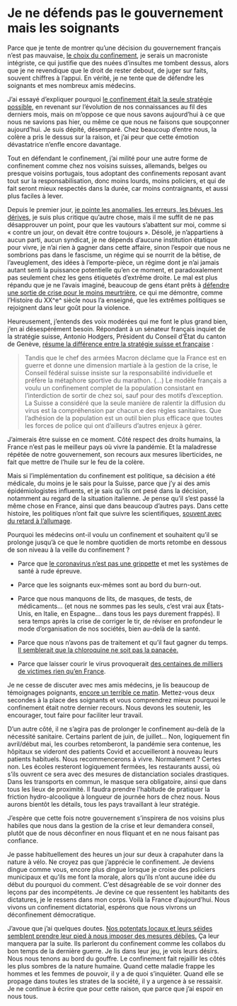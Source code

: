 # Je ne défends pas le gouvernement mais les soignants

Parce que je tente de montrer qu’une décision du gouvernement français n’est pas mauvaise, [le choix du confinement](https://tcrouzet.com/2020/04/10/le-coronavirus-infecte-nos-cerveaux/), je serais un macroniste intégriste, ce qui justifie que des nuées d’insultes me tombent dessus, alors que je ne revendique que le droit de rester debout, de juger sur faits, souvent chiffres à l’appui. En vérité, je ne tente que de défendre les soignants et mes nombreux amis médecins.<span id="more-53926"></span>

J’ai essayé d’expliquer pourquoi [le confinement était la seule stratégie possible](https://tcrouzet.com/2020/04/05/pourquoi-le-confinement-etait-la-seule-strategie-possible/), en revenant sur l’évolution de nos connaissances au fil des derniers mois, mais on m’oppose ce que nous savons aujourd’hui à ce que nous ne savions pas hier, ou même ce que nous ne faisons que soupçonner aujourd’hui. Je suis dépité, désemparé. Chez beaucoup d’entre nous, la colère a pris le dessus sur la raison, et j’ai peur que cette émotion dévastatrice n’enfle encore davantage.

Tout en défendant le confinement, j’ai milité pour une autre forme de confinement comme chez nos voisins suisses, allemands, belges ou presque voisins portugais, tous adoptant des confinements reposant avant tout sur la responsabilisation, donc moins lourds, moins policiers, et qui de fait seront mieux respectés dans la durée, car moins contraignants, et aussi plus faciles à lever.

Depuis le premier jour, [je pointe les anomalies, les erreurs, les bévues, les dérives](https://tcrouzet.com/tag/confinement/), je suis plus critique qu’autre chose, mais il me suffit de ne pas désapprouver un point, pour que les vautours s’abattent sur moi, comme si « contre un jour, on devait être contre toujours ». Désolé, je n’appartiens à aucun parti, aucun syndicat, je ne dépends d’aucune institution étatique pour vivre, je n’ai rien à gagner dans cette affaire, sinon l’espoir que nous ne sombrions pas dans le fascisme, un régime qui se nourrit de la bêtise, de l’aveuglement, des idées à l’emporte-pièce, un régime dont je n’ai jamais autant senti la puissance potentielle qu’en ce moment, et paradoxalement pas seulement chez les gens étiquetés d’extrême droite. Le mal est plus répandu que je ne l’avais imaginé, beaucoup de gens étant prêts à [défendre une sortie de crise pour le moins meurtrière](https://tcrouzet.com/2020/04/10/le-coronavirus-infecte-nos-cerveaux/), ce qui me démontre, comme l’Histoire du XX^e^ siècle nous l’a enseigné, que les extrêmes politiques se rejoignent dans leur goût pour la violence.

Heureusement, j’entends des voix modérées qui me font le plus grand bien, j’en ai désespérément besoin. Répondant à un sénateur français inquiet de la stratégie suisse, Antonio Hodgers, Président du Conseil d’État du canton de Genève, [résume la différence entre la stratégie suisse et française](https://www.heidi.news/sante/la-reponse-d-antonio-hodgers-au-senateur-qui-accuse-la-suisse-de-menacer-la-sante-des-francais) :

> Tandis que le chef des armées Macron déclame que la France est en guerre et donne une dimension martiale à la gestion de la crise, le Conseil fédéral suisse insiste sur la responsabilité individuelle et préfère la métaphore sportive du marathon. (…) Le modèle français a voulu un confinement complet de la population consistant en l’interdiction de sortir de chez soi, sauf pour des motifs d’exception. La Suisse a considéré que la seule manière de ralentir la diffusion du virus est la compréhension par chacun.e des règles sanitaires. Que l’adhésion de la population est un outil bien plus efficace que toutes les forces de police qui ont d’ailleurs d’autres enjeux à gérer.

J’aimerais être suisse en ce moment. Côté respect des droits humains, la France n’est pas le meilleur pays où vivre la pandémie. Et la maladresse répétée de notre gouvernement, son recours aux mesures liberticides, ne fait que mettre de l’huile sur le feu de la colère.

Mais si l’implémentation du confinement est politique, sa décision a été médicale, du moins je le sais pour la Suisse, parce que j’y ai des amis épidémiologistes influents, et je sais qu’ils ont pesé dans la décision, notamment au regard de la situation italienne. Je pense qu’il s’est passé la même chose en France, ainsi que dans beaucoup d’autres pays. Dans cette histoire, les politiques n’ont fait que suivre les scientifiques, [souvent avec du retard à l’allumage](https://tcrouzet.com/2020/04/09/quand-le-gouvernement-nous-ment-preuves/).

Pourquoi les médecins ont-il voulu un confinement et souhaitent qu’il se prolonge jusqu’à ce que le nombre quotidien de morts retombe en dessous de son niveau à la veille du confinement ?

- Parce que [le coronavirus n’est pas une grippette](https://tcrouzet.com/2020/04/10/le-coronavirus-infecte-nos-cerveaux/) et met les systèmes de santé à rude épreuve.

- Parce que les soignants eux-mêmes sont au bord du burn-out.

- Parce que nous manquons de lits, de masques, de tests, de médicaments… (et nous ne sommes pas les seuls, c’est vrai aux États-Unis, en Italie, en Espagne… dans tous les pays durement frappés). Il sera temps après la crise de corriger le tir, de réviser en profondeur le mode d’organisation de nos sociétés, bien au-delà de la santé.

- Parce que nous n’avons pas de traitement et qu’il faut gagner du temps. [Il semblerait que la chloroquine ne soit pas la panacée.](https://www.les-crises.fr/azithromycine-chloroquine-les-dangers-du-protocole-de-raoult/)

- Parce que laisser courir le virus provoquerait [des centaines de milliers de victimes rien qu’en France](# "https://tcrouzet.com/2020/04/10/le-coronavirus-infecte-nos-cerveaux/").

Je ne cesse de discuter avec mes amis médecins, je lis beaucoup de témoignages poignants, [encore un terrible ce matin](https://www.huffingtonpost.fr/entry/aujourdhui-jai-intube-mon-premier-patient-covid-19-et-je-ne-le-souhaite-a-personne_fr_5e907e16c5b6cac1e8127ef0). Mettez-vous deux secondes à la place des soignants et vous comprendrez mieux pourquoi le confinement était notre dernier recours. Nous devons les soutenir, les encourager, tout faire pour faciliter leur travail.

D’un autre côté, il ne s’agira pas de prolonger le confinement au-delà de la nécessité sanitaire. Certains parlent de juin, de juillet… Non, logiquement fin avril/début mai, les courbes retomberont, la pandémie sera contenue, les hôpitaux se videront des patients Covid et accueilleront à nouveau leurs patients habituels. Nous recommencerons à vivre. Normalement ? Certes non. Les écoles resteront logiquement fermées, les restaurants aussi, où s’ils ouvrent ce sera avec des mesures de distanciation sociales drastiques. Dans les transports en commun, le masque sera obligatoire, ainsi que dans tous les lieux de proximité. Il faudra prendre l’habitude de pratiquer la friction hydro-alcoolique à longueur de journée hors de chez nous. Nous aurons bientôt les détails, tous les pays travaillant à leur stratégie.

J’espère que cette fois notre gouvernement s’inspirera de nos voisins plus habiles que nous dans la gestion de la crise et leur demandera conseil, plutôt que de nous déconfiner en nous fliquant et en ne nous faisant pas confiance.

Je passe habituellement des heures un jour sur deux à crapahuter dans la nature à vélo. Ne croyez pas que j’apprécie le confinement. Je deviens dingue comme vous, encore plus dingue lorsque je croise des policiers municipaux et qu’ils me font la morale, alors qu’ils n’ont aucune idée du début du pourquoi du comment. C’est désagréable de se voir donner des leçons par des incompétents. Je devine ce que ressentent les habitants des dictatures, je le ressens dans mon corps. Voilà la France d’aujourd’hui. Nous vivons un confinement dictatorial, espérons que nous vivrons un déconfinement démocratique.

J’avoue que j’ai quelques doutes. [Nos potentats locaux et leurs séides semblent prendre leur pied à nous imposer des mesures débiles.](https://tcrouzet.com/2020/04/09/le-retour-des-milices-chasseurs-a-vos-armes/) Ça leur manquera par la suite. Ils parleront du confinement comme les collabos du bon temps de la dernière guerre. Je lis dans leur jeu, je vois leurs désirs. Nous nous tenons au bord du gouffre. Le confinement fait rejaillir les côtés les plus sombres de la nature humaine. Quand cette maladie frappe les hommes et les femmes de pouvoir, il y a de quoi s’inquiéter. Quand elle se propage dans toutes les strates de la société, il y a urgence à se ressaisir. Je ne continue à écrire que pour cette raison, que parce que j’ai espoir en nous tous.